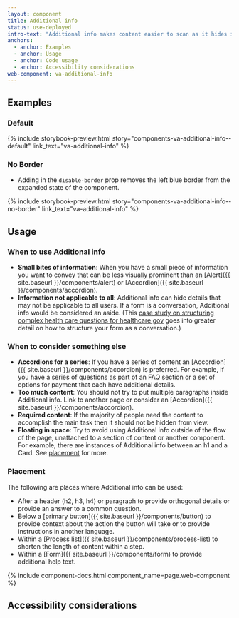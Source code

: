 ```yaml
---
layout: component
title: Additional info
status: use-deployed
intro-text: "Additional info makes content easier to scan as it hides information that may not be applicable to all users or situations."
anchors:
  - anchor: Examples
  - anchor: Usage
  - anchor: Code usage
  - anchor: Accessibility considerations
web-component: va-additional-info
---
```


## Examples

### Default

{% include storybook-preview.html story="components-va-additional-info--default" link_text="va-additional-info" %}

### No Border

* Adding in the `disable-border` prop removes the left blue border from the expanded state of the component.

{% include storybook-preview.html story="components-va-additional-info--no-border" link_text="va-additional-info" %}

## Usage

### When to use Additional info

* **Small bites of information**: When you have a small piece of information you want to convey that can be less visually prominent than an [Alert]({{ site.baseurl }}/components/alert) or [Accordion]({{ site.baseurl }}/components/accordion).
* **Information not applicable to all**: Additional info can hide details that may not be applicable to all users. If a form is a conversation, Additional info would be considered an aside. (This <a href="https://blog.navapbc.com/structuring-a-complex-eligibility-form-for-healthcare-gov-37d79a5ad6">case study on structuring complex health care questions for healthcare.gov</a> goes into greater detail on how to structure your form as a conversation.)

### When to consider something else

* **Accordions for a series**: If you have a series of content an [Accordion]({{ site.baseurl }}/components/accordion) is preferred. For example, if you have a series of questions as part of an FAQ section or a set of options for payment that each have additional details.
* **Too much content**: You should not try to put multiple paragraphs inside Additional info. Link to another page or consider an [Accordion]({{ site.baseurl }}/components/accordion).
* **Required content**: If the majority of people need the content to accomplish the main task then it should not be hidden from view.
* **Floating in space**: Try to avoid using Additional info outside of the flow of the page, unattached to a section of content or another component. For example, there are instances of Additional info between an h1 and a Card. See [placement](#placement) for more.

### Placement

The following are places where Additional info can be used:

* After a header (h2, h3, h4) or paragraph to provide orthogonal details or provide an answer to a common question.
* Below a [primary button]({{ site.baseurl }}/components/button) to provide context about the action the button will take or to provide instructions in another language.
* Within a [Process list]({{ site.baseurl }}/components/process-list) to shorten the length of content within a step.
* Within a [Form]({{ site.baseurl }}/components/form) to provide additional help text.

{% include component-docs.html component_name=page.web-component %}

## Accessibility considerations
